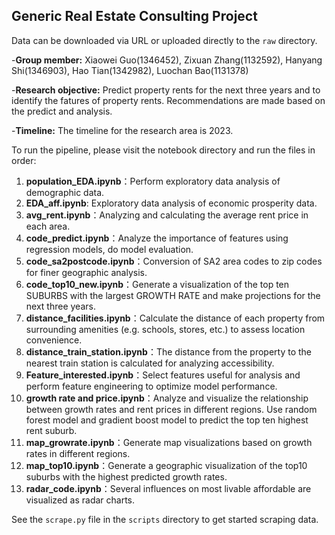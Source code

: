 ## Generic Real Estate Consulting Project
Data can be downloaded via URL or uploaded directly to the `raw` directory.

-**Group member:** Xiaowei Guo(1346452), Zixuan Zhang(1132592), Hanyang Shi(1346903), Hao Tian(1342982), Luochan Bao(1131378)

-**Research objective:** Predict property rents for the next three years and to identify the fatures of property rents. Recommendations are made based on the predict and analysis.

-**Timeline:** The timeline for the research area is 2023.

To run the pipeline, please visit the notebook directory and run the files in order:
1. **population_EDA.ipynb**：Perform exploratory data analysis of demographic data.
2. **EDA_aff.ipynb**: Exploratory data analysis of economic prosperity data.
3. **avg_rent.ipynb**：Analyzing and calculating the average rent price in each area.
4. **code_predict.ipynb**：Analyze the importance of features using regression models, do model evaluation.
5. **code_sa2postcode.ipynb**：Conversion of SA2 area codes to zip codes for finer geographic analysis.
6. **code_top10_new.ipynb**：Generate a visualization of the top ten SUBURBS with the largest GROWTH RATE and make projections for the next three years.
7. **distance_facilities.ipynb**：Calculate the distance of each property from surrounding amenities (e.g. schools, stores, etc.) to assess location convenience.
8. **distance_train_station.ipynb**：The distance from the property to the nearest train station is calculated for analyzing accessibility.
9. **Feature_interested.ipynb**：Select features useful for analysis and perform feature engineering to optimize model performance.
10. **growth rate and price.ipynb**：Analyze and visualize the relationship between growth rates and rent prices in different regions. Use random forest model and gradient boost model to predict the top ten highest rent suburb.
11. **map_growrate.ipynb**：Generate map visualizations based on growth rates in different regions.
12. **map_top10.ipynb**：Generate a geographic visualization of the top10 suburbs with the highest predicted growth rates.
13. **radar_code.ipynb**：Several influences on most livable affordable are visualized as radar charts.

See the `scrape.py` file in the `scripts` directory to get started scraping data. 